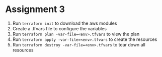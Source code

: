 # Assignment 3
1. Run `terraform init` to download the aws modules
2. Create a <env>.tfvars file to configure the variables
3. Run `terraform plan -var-file=<env>.tfvars` to view the plan
4. Run `terraform apply -var-file=<env>.tfvars` to create the resources
5. Run `terraform destroy -var-file=<env>.tfvars` to tear down all resources